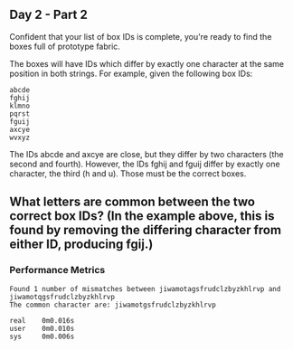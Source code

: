 ## Day 2 - Part 2

Confident that your list of box IDs is complete, you're ready to find the boxes full of prototype fabric.

The boxes will have IDs which differ by exactly one character at the same position in both strings. For example, given the following box IDs:
```
abcde
fghij
klmno
pqrst
fguij
axcye
wvxyz
```
The IDs abcde and axcye are close, but they differ by two characters (the second and fourth). However, the IDs fghij and fguij differ by exactly one character, the third (h and u). Those must be the correct boxes.

What letters are common between the two correct box IDs? (In the example above, this is found by removing the differing character from either ID, producing fgij.)
---
### Performance Metrics
```
Found 1 number of mismatches between jiwamotagsfrudclzbyzkhlrvp and jiwamotqgsfrudclzbyzkhlrvp
The common character are: jiwamotgsfrudclzbyzkhlrvp

real    0m0.016s
user    0m0.010s
sys     0m0.006s
```
